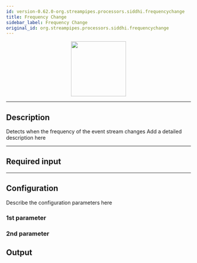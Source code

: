 ```yaml
---
id: version-0.62.0-org.streampipes.processors.siddhi.frequencychange
title: Frequency Change
sidebar_label: Frequency Change
original_id: org.streampipes.processors.siddhi.frequencychange
---
```




<p align="center"> 
    <img src="/docs/img/pipeline-elements/org.streampipes.processors.siddhi.frequencychange/icon.png" width="150px;" class="pe-image-documentation"/>
</p>

***

## Description

Detects when the frequency of the event stream changes
Add a detailed description here

***

## Required input


***

## Configuration

Describe the configuration parameters here

### 1st parameter


### 2nd parameter

## Output
